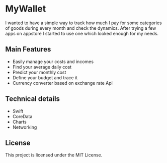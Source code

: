 # MyWallet

I wanted to have a simple way to track how much I pay for some categories of goods during every month and check the dynamics. After trying a few apps on appstore I started to use one which looked enough for my needs.

## Main Features
- Easily manage your costs and incomes
- Find your average daily cost
- Predict your monthly cost
- Define your budget and trace it
- Currency converter based on exchange rate Api

## Technical details
 - Swift
 - CoreData
 - Charts
 - Networking

## License
This project is licensed under the MIT License.
